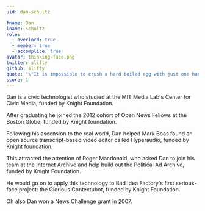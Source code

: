 ```yaml
---
uid: dan-schultz

fname: Dan
lname: Schultz
role:
  - overlord: true
  - member: true
  - accomplice: true
avatar: thinking-face.png
twitter: slifty
github: slifty
quote: "\"It is impossible to crush a hard boiled egg with just one hand.\""
score: 1
---
```


Dan is a civic technologist who studied at the MIT Media Lab's Center for Civic Media, funded by Knight Foundation.

After graduating he joined the 2012 cohort of Open News Fellows at the Boston Globe, funded by Knight foundation.

Following his ascension to the real world, Dan helped Mark Boas found an open source transcript-based video editor called Hyperaudio, funded by Knight foundation.

This attracted the attention of Roger Macdonald, who asked Dan to join his team at the Internet Archive and help build out the Political Ad Archive, funded by Knight Foundation.

He would go on to apply this technology to Bad Idea Factory's first serious-face project: the Glorious Contextubot, funded by Knight Foundation.

Oh also Dan won a News Challenge grant in 2007.
